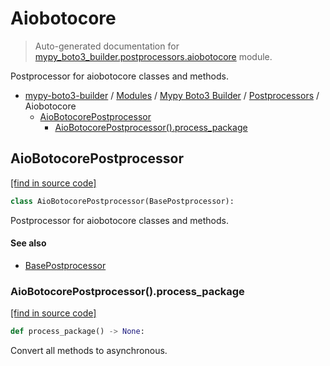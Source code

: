 # Aiobotocore

> Auto-generated documentation for [mypy_boto3_builder.postprocessors.aiobotocore](https://github.com/youtype/mypy_boto3_builder/blob/main/mypy_boto3_builder/postprocessors/aiobotocore.py) module.

Postprocessor for aiobotocore classes and methods.

- [mypy-boto3-builder](../../README.md#mypy_boto3_builder) / [Modules](../../MODULES.md#mypy-boto3-builder-modules) / [Mypy Boto3 Builder](../index.md#mypy-boto3-builder) / [Postprocessors](index.md#postprocessors) / Aiobotocore
    - [AioBotocorePostprocessor](#aiobotocorepostprocessor)
        - [AioBotocorePostprocessor().process_package](#aiobotocorepostprocessorprocess_package)

## AioBotocorePostprocessor

[[find in source code]](https://github.com/youtype/mypy_boto3_builder/blob/main/mypy_boto3_builder/postprocessors/aiobotocore.py#L15)

```python
class AioBotocorePostprocessor(BasePostprocessor):
```

Postprocessor for aiobotocore classes and methods.

#### See also

- [BasePostprocessor](base.md#basepostprocessor)

### AioBotocorePostprocessor().process_package

[[find in source code]](https://github.com/youtype/mypy_boto3_builder/blob/main/mypy_boto3_builder/postprocessors/aiobotocore.py#L20)

```python
def process_package() -> None:
```

Convert all methods to asynchronous.
